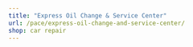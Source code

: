 ```yaml
---
title: "Express Oil Change & Service Center"
url: /pace/express-oil-change-and-service-center/
shop: car repair
---
```

